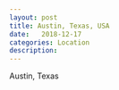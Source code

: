 ```yaml
---
layout: post
title: Austin, Texas, USA
date:   2018-12-17
categories: Location
description: 
---
```


Austin, Texas